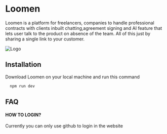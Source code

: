 
# Loomen

Loomen is a platform for freelancers, companies to handle professional contracts with clients inbuilt chatting,agreement signing and AI feature that lets user talk to the product on absence of the team.
All of this just by sharing a single link to your customer.


![Logo](https://dev-to-uploads.s3.amazonaws.com/uploads/articles/th5xamgrr6se0x5ro4g6.png)


## Installation

Download Loomen on your local machine and run this command

```bash
  npm run dev
```


    
## FAQ

#### HOW TO LOGIN?

Currently you can only use github to login in the website


